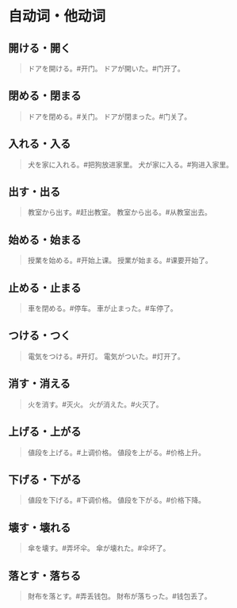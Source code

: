 # 自动词・他动词

## 開ける・開く

> ドアを開ける。#开门。
> ドアが開いた。#门开了。

## 閉める・閉まる

> ドアを閉める。#关门。
> ドアが閉まった。#门关了。

## 入れる・入る

> 犬を家に入れる。#把狗放进家里。
> 犬が家に入る。#狗进入家里。

## 出す・出る

> 教室から出す。#赶出教室。
> 教室から出る。#从教室出去。

## 始める・始まる

> 授業を始める。#开始上课。
> 授業が始まる。#课要开始了。

## 止める・止まる

> 車を閉める。#停车。
> 車が止まった。#车停了。

## つける・つく

> 電気をつける。#开灯。
> 電気がついた。#灯开了。

## 消す・消える

> 火を消す。#灭火。
> 火が消えた。#火灭了。

## 上げる・上がる

> 値段を上げる。#上调价格。
> 値段を上がる。#价格上升。

## 下げる・下がる

> 値段を下げる。#下调价格。
> 値段を下がる。#价格下降。

## 壊す・壊れる

> 傘を壊す。#弄坏伞。
> 傘が壊れた。#伞坏了。

## 落とす・落ちる

> 財布を落とす。#弄丢钱包。
> 財布が落ちった。#钱包丢了。
